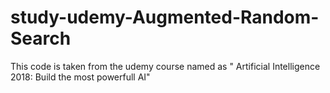 # study-udemy-Augmented-Random-Search
This code is taken from the udemy course named as " Artificial Intelligence 2018: Build the most powerfull AI"
